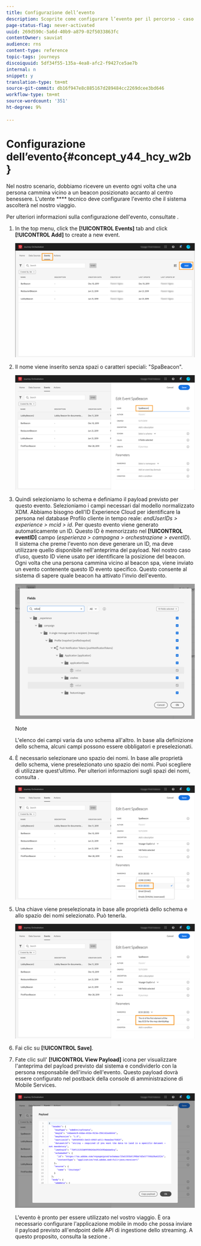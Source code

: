 ```yaml
---
title: Configurazione dell’evento
description: Scoprite come configurare l’evento per il percorso - caso di utilizzo semplice
page-status-flag: never-activated
uuid: 269d590c-5a6d-40b9-a879-02f5033863fc
contentOwner: sauviat
audience: rns
content-type: reference
topic-tags: journeys
discoiquuid: 5df34f55-135a-4ea8-afc2-f9427ce5ae7b
internal: n
snippet: y
translation-type: tm+mt
source-git-commit: db16f947e8c885167d289484cc2269dcee3bd646
workflow-type: tm+mt
source-wordcount: '351'
ht-degree: 9%

---
```



# Configurazione dell’evento{#concept_y44_hcy_w2b}

Nel nostro scenario, dobbiamo ricevere un evento ogni volta che una persona cammina vicino a un beacon posizionato accanto al centro benessere. L&#39;utente **** tecnico deve configurare l&#39;evento che il sistema ascolterà nel nostro viaggio.

Per ulteriori informazioni sulla configurazione dell&#39;evento, consultate [](../event/about-events.md).

1. In the top menu, click the **[!UICONTROL Events]** tab and click **[!UICONTROL Add]** to create a new event.

   ![](../assets/journeyuc1_1.png)

1. Il nome viene inserito senza spazi o caratteri speciali: &quot;SpaBeacon&quot;.

   ![](../assets/journeyuc1_2.png)

1. Quindi selezioniamo lo schema e definiamo il payload previsto per questo evento. Selezioniamo i campi necessari dal modello normalizzato XDM. Abbiamo bisogno dell&#39;ID Experience Cloud  per identificare la persona nel database Profilo cliente in tempo reale: _endUserIDs > experience > mcid > id_. Per questo evento viene generato automaticamente un ID. Questo ID è memorizzato nel **[!UICONTROL eventID]** campo (_esperienza > campagna > orchestrazione > eventID_). Il sistema che preme l&#39;evento non deve generare un ID, ma deve utilizzare quello disponibile nell&#39;anteprima del payload. Nel nostro caso d’uso, questo ID viene usato per identificare la posizione del beacon. Ogni volta che una persona cammina vicino al beacon spa, viene inviato un evento contenente questo ID evento specifico. Questo consente al sistema di sapere quale beacon ha attivato l&#39;invio dell&#39;evento.

   ![](../assets/journeyuc1_3.png)

   >[!NOTE]
   >
   >L&#39;elenco dei campi varia da uno schema all&#39;altro. In base alla definizione dello schema, alcuni campi possono essere obbligatori e preselezionati.

1. È necessario selezionare uno spazio dei nomi. In base alle proprietà dello schema, viene preselezionato uno spazio dei nomi. Puoi scegliere di utilizzare quest’ultimo. Per ulteriori informazioni sugli spazi dei nomi, consulta [](../event/selecting-the-namespace.md).

   ![](../assets/journeyuc1_6.png)

1. Una chiave viene preselezionata in base alle proprietà dello schema e allo spazio dei nomi selezionato. Può tenerla.

   ![](../assets/journeyuc1_5.png)

1. Fai clic su **[!UICONTROL Save]**.

1. Fate clic sull&#39; **[!UICONTROL View Payload]** icona per visualizzare l&#39;anteprima del payload previsto dal sistema e condividerlo con la persona responsabile dell&#39;invio dell&#39;evento. Questo payload dovrà essere configurato nel postback della console di amministrazione di Mobile Services.

   ![](../assets/journeyuc1_7.png)

   L&#39;evento è pronto per essere utilizzato nel vostro viaggio. È ora necessario configurare l&#39;applicazione mobile in modo che possa inviare il payload previsto all&#39;endpoint delle API di ingestione dello streaming. A questo proposito, consulta la sezione [](../event/additional-steps-to-send-events-to-journey-orchestration.md).